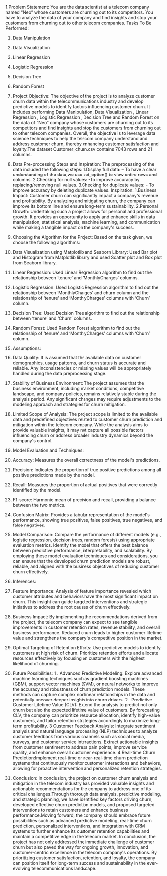 1.Problem Statement:
  You are the data scientist at a telecom company named “Neo” whose customers are churning out to its competitors. You have to analyze the data of your company and find insights and stop your customers from
  churning out to other telecom companies.
  Tasks To Be Performed:
  1. Data Manipulation
  2. Data Visualization
  3. Linear Regression
  4. Logistic Regression
  5. Decision Tree
  6. Random Forest

2. Project Objective:
  The objective of the project is to analyze customer churn data within the telecommunications industry and develop predictive models to identify factors influencing customer churn. It includes performing
  Data Manipulation, Data Visualization , Linear Regression , Logistic Regression , Decision Tree and Random Forest on the data of “Neo” company whose customers are churning out to its competitors and find 
  insights and stop the customers from churning out to other telecom companies. Overall, the objective is to leverage data science techniques to help the telecom company understand and address customer churn,
  thereby enhancing customer satisfaction and loyalty.The dataset Customer_churn.csv contains 7043 rows and 21 columns.

3. Data Pre-processing Steps and Inspiration:
  The preprocessing of the data included the following steps:
  1.Display full data: – To have a clear understanding of the data,we use set_option() to view entire rows and columns.
  2.Checking for null values: -To improve accuracy by replacing/removing null values.
  3.Checking for duplicate values: - To improve accuracy by deleting duplicate values.
  Inspiration:
  1.Business Impact:
  Customer churn can significantly impact a company's revenue and profitability. By analyzing and mitigating churn, the company can improve its bottom line and ensure long-term sustainability.
  2.Personal Growth:
  Undertaking such a project allows for personal and professional growth. It provides an opportunity to apply and enhance skills in data manipulation, statistical analysis, machine learning, and communication
  while making a tangible impact on the company's success.

4. Choosing the Algorithm for the Project:
  Based on the task given, we choose the following algorithms:
  1. Data Visualization using Matplotlib and Seaborn Library:
  Used Bar plot and Histogram from Matplotlib library and used Scatter plot and Box plot from Seaborn library.
  2. Linear Regression:
  Used Linear Regression algorithm to find out the relationship between ‘tenure’ and ‘MonthlyCharges’ columns.
  3. Logistic Regression:
  Used Logistic Regression algorithm to find out the relationship between ‘MonthlyCharges’ and churn column and the relationship of ‘tenure’ and ‘MonthlyCharges’ columns with ‘Churn’ column.
  4. Decision Tree:
  Used Decision Tree algorithm to find out the relationship between ‘tenure’ and ‘Churn’ columns.
  5. Random Forest:
  Used Random Forest algorithm to find out the relationship of ‘tenure’ and ‘MonthlyCharges’ columns with ‘Churn’ column.

5. Assumptions:
  1. Data Quality:
  It is assumed that the available data on customer demographics, usage patterns, and churn status is accurate and reliable. Any inconsistencies or missing values will be appropriately handled during the data
  preprocessing stage.
  2. Stability of Business Environment:
  The project assumes that the business environment, including market conditions, competitive landscape, and company policies, remains relatively stable during the analysis period. Any significant changes may
  require adjustments to the modeling approach and strategies for churn mitigation.
  3. Limited Scope of Analysis:
  The project scope is limited to the available data and predefined objectives related to customer churn prediction and mitigation within the telecom company. While the analysis aims to provide valuable insights,
  it may not capture all possible factors influencing churn or address broader industry dynamics beyond the company's control.

7. Model Evaluation and Techniques:
  1. Accuracy: Measures the overall correctness of the model's predictions.
  2. Precision: Indicates the proportion of true positive predictions among all positive predictions made by the model.
  3. Recall: Measures the proportion of actual positives that were correctly identified by the model.
  4. F1-score: Harmonic mean of precision and recall, providing a balance between the two metrics.
  5. Confusion Matrix: Provides a tabular representation of the model's performance, showing true positives, false positives, true negatives, and false negatives.
  6. Model Comparison: Compare the performance of different models (e.g., logistic regression, decision trees, random forests) using appropriate evaluation metrics. Identify the model that offers the best balance
  between predictive performance, interpretability, and scalability.
  By employing these model evaluation techniques and considerations, you can ensure that the developed churn prediction models are robust, reliable, and aligned with the business objectives of reducing customer
  churn effectively.

8. Inferences:
  1. Feature Importance:
  Analysis of feature importance revealed which customer attributes and behaviors have the most significant impact on churn. This insight can guide targeted interventions and strategic initiatives to address the
  root causes of churn effectively.
  3. Business Impact:
  By implementing the recommendations derived from the project, the telecom company can expect to see tangible improvements in customer retention rates, revenue stability, and overall business performance.
  Reduced churn leads to higher customer lifetime value and strengthens the company's competitive position in the market.
  5. Optimal Targeting of Retention Efforts:
  Use predictive models to identify customers at high risk of churn. Prioritize retention efforts and allocate resources effectively by focusing on customers with the highest likelihood of churning.

9. Future Possibilities:
  1 . Advanced Predictive Modeling: Explore advanced machine learning techniques such as gradient boosting machines (GBM), support vector machines (SVM), or neural networks to improve the accuracy and robustness
      of churn prediction models. These methods can capture complex nonlinear relationships in the data and potentially uncover deeper insights into churn drivers.
  2 . Predictive Customer Lifetime Value (CLV): Extend the analysis to predict not only churn but also the expected lifetime value of customers. By forecasting CLV, the company can prioritize resource allocation,
      identify high-value customers, and tailor retention strategies accordingly to maximize long-term profitability.
  3 Customer Feedback Analysis: Integrate sentiment analysis and natural language processing (NLP) techniques to analyze customer feedback from various channels such as social media, surveys, and customer service
      interactions. Extract actionable insights from customer sentiment to address pain points, improve service quality, and enhance overall customer experience.
  4 Real-time Churn Prediction:Implement real-time or near-real-time churn prediction systems that continuously monitor customer interactions and behaviors, allowing for proactive intervention and personalized
      retention strategies.

10. Conclusion:
  In conclusion, the project on customer churn analysis and mitigation in the telecom industry has provided valuable insights and actionable recommendations for the company to address one of its critical
  challenges.Through thorough data analysis, predictive modeling, and strategic planning, we have identified key factors driving churn, developed effective churn prediction models, and proposed targeted
  interventions to retain customers and enhance business performance.Moving forward, the company should embrace future possibilities such as advanced predictive modeling, real-time churn prediction, personalized
  interventions, and integration with CRM systems to further enhance its customer retention capabilities and maintain a competitive edge in the telecom market.
  In conclusion, the project has not only addressed the immediate challenge of customer churn but also paved the way for ongoing growth, innovation, and customer-centric excellence in the telecom company's
  operations. By prioritizing customer satisfaction, retention, and loyalty, the company can position itself for long-term success and sustainability in the ever-evolving telecommunications landscape.



